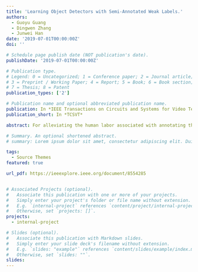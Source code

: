```yaml
---
title: 'Learning Object Detectors with Semi-Annotated Weak Labels.'
authors:
  - Guoyu Guang
  - Dingwen Zhang
  - Junwei Han
date: '2019-07-01T00:00:00Z'
doi: ''

# Schedule page publish date (NOT publication's date).
publishDate: '2019-07-01T00:00:00Z'

# Publication type.
# Legend: 0 = Uncategorized; 1 = Conference paper; 2 = Journal article;
# 3 = Preprint / Working Paper; 4 = Report; 5 = Book; 6 = Book section;
# 7 = Thesis; 8 = Patent
publication_types: ['2']

# Publication name and optional abbreviated publication name.
publication: In *IEEE Transactions on Circuits and Systems for Video Technology*
publication_short: In *TCSVT*

abstract: For alleviating the human labor associated with annotating the training data for learning object detectors, recent research has focused on semi-supervised object detection (SSOD) and weakly supervised object detection (WSOD) approaches. In SSOD, instead of annotating all the instances in the whole training set, people only need to annotate the part of the training instances using bounding boxes. In WSOD, people need to annotate the image-level tags on all training images to indicate the object categories contained by the corresponding images since more detailed bounding box annotations are no longer needed. Along this line of research, this paper makes a further step to alleviate the human labor in annotating training data, leading to the problem of object detection with semi-annotated weak labels (ODSAWLs). Instead of labeling image-level tags on all training images, ODSAWL only needs the image-level tags for a small portion of the training images, and then, the object detectors can be learned from a small portion of the weakly-labeled training images and from the remaining unlabeled training images. To address such a challenging problem, this paper proposes a cross model co-training framework that collaborates an object localizer and a tag generator in an alternative optimization procedure. Specifically, during the learning procedure, these two (deep) models can transfer the needed knowledge (including labels and visual patterns) between each other. The whole learning procedure is accomplished in a few stages under the guidance of a progressive learning curriculum. To demonstrate the effectiveness of the proposed approach, we implement the comprehensive experiments on three benchmark datasets, where the obtained experimental results are quite encouraging. Notably, by using only about 15% weakly labeled training images, the proposed approach can effectively approach, or even outperform, the state-of-the-art WSOD methods.

# Summary. An optional shortened abstract.
# summary: Lorem ipsum dolor sit amet, consectetur adipiscing elit. Duis posuere tellus ac convallis placerat. Proin tincidunt magna sed ex sollicitudin condimentum.

tags:
  - Source Themes
featured: true

url_pdf: https://ieeexplore.ieee.org/document/8554285


# Associated Projects (optional).
#   Associate this publication with one or more of your projects.
#   Simply enter your project's folder or file name without extension.
#   E.g. `internal-project` references `content/project/internal-project/index.md`.
#   Otherwise, set `projects: []`.
projects:
  - internal-project

# Slides (optional).
#   Associate this publication with Markdown slides.
#   Simply enter your slide deck's filename without extension.
#   E.g. `slides: "example"` references `content/slides/example/index.md`.
#   Otherwise, set `slides: ""`.
slides:
---
```

